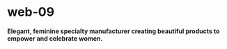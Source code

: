# web-09
**Elegant, feminine specialty manufacturer creating beautiful products to empower and celebrate women.**

